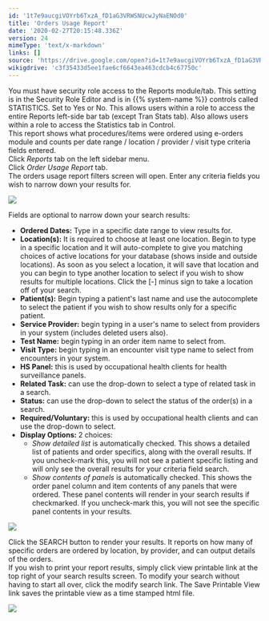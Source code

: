 ```yaml
---
id: '1t7e9aucgiVOYrb6TxzA_fD1aG3VRWSNUcwJyNaENOd0'
title: 'Orders Usage Report'
date: '2020-02-27T20:15:48.336Z'
version: 24
mimeType: 'text/x-markdown'
links: []
source: 'https://drive.google.com/open?id=1t7e9aucgiVOYrb6TxzA_fD1aG3VRWSNUcwJyNaENOd0'
wikigdrive: 'c3f35433d5ee1fae6cf6643ea463cdcb4c67750c'
---
```

You must have security role access to the Reports module/tab. This setting is in the Security Role Editor and is in {{% system-name %}} controls called STATISTICS. Set to Yes or No. This allows users within a role to access the entire Reports left-side bar tab (except Tran Stats tab). Also allows users within a role to access the Statistics tab in Control.  
This report shows what procedures/items were ordered using e-orders module and counts per date range / location / provider / visit type criteria fields entered.  
Click *Reports* tab on the left sidebar menu.  
Click *Order Usage Report* tab.  
The orders usage report filters screen will open. Enter any criteria fields you wish to narrow down your results for.

![](../orders-usage-report.assets/3e902fb52705f8a16c0db46f1794efa9.png)

Fields are optional to narrow down your search results:
* <strong>Ordered Dates:</strong> Type in a specific date range to view results for.
* <strong>Location(s):</strong> It is required to choose at least one location. Begin to type in a specific location and it will auto-complete to give you matching choices of active locations for your database (shows inside and outside locations). As soon as you select a location, it will save that location and you can begin to type another location to select if you wish to show results for multiple locations. Click the [-] minus sign to take a location off of your search.
* <strong>Patient(s):</strong> Begin typing a patient's last name and use the autocomplete to select the patient if you wish to show results only for a specific patient.
* <strong>Service Provider:</strong> begin typing in a user's name to select from providers in your system (includes deleted users also).
* <strong>Test Name:</strong> begin typing in an order item name to select from.
* <strong>Visit Type:</strong> begin typing in an encounter visit type name to select from encounters in your system.
* <strong>HS Panel:</strong> this is used by occupational health clients for health surveillance panels.
* <strong>Related Task:</strong> can use the drop-down to select a type of related task in a search.
* <strong>Status:</strong> can use the drop-down to select the status of the order(s) in a search.
* <strong>Required/Voluntary:</strong> this is used by occupational health clients and can use the drop-down to select.
* <strong>Display Options:</strong> 2 choices:
   * <em>Show detailed list</em> is automatically checked. This shows a detailed list of patients and order specifics, along with the overall results. If you uncheck-mark this, you will not see a patient specific listing and will only see the overall results for your criteria field search.
   * <em>Show contents of panels</em> is automatically checked. This shows the order panel column and item contents of any panels that were ordered. These panel contents will render in your search results if checkmarked. If you uncheck-mark this, you will not see the specific panel contents in your results.

![](../orders-usage-report.assets/fbceade325d80bea3994cbdbc0e21c47.png)

Click the SEARCH button to render your results. It reports on how many of specific orders are ordered by location, by provider, and can output details of the orders.  
If you wish to print your report results, simply click view printable link at the top right of your search results screen. To modify your search without having to start all over, click the modify search link. The Save Printable View link saves the printable view as a time stamped html file.

![](../orders-usage-report.assets/ef16360e7ddb52eeb1e1eb8e77da6ed0.png)

